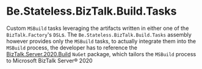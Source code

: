 ﻿# Be.Stateless.BizTalk.Build.Tasks

Custom `MSBuild` tasks leveraging the artifacts written in either one of the `BizTalk.Factory`'s `DSL`s. The `Be.Stateless.BizTalk.Build.Tasks` assembly however provides only the `MSBuild` tasks, to actually integrate them into the `MSBuild` process, the developer has to reference the [BizTalk.Server.2020.Build][biztalk.server.2020.build] `NuGet` package, which tailors the `MSBuild` process to Microsoft BizTalk Server® 2020

<!--
TODO
- how native tasks are overridden, call patterns and sequences
 -->

<!-- links -->

[biztalk.server.2020.build]: https://www.nuget.org/packages/BizTalk.Server.2020.Build
